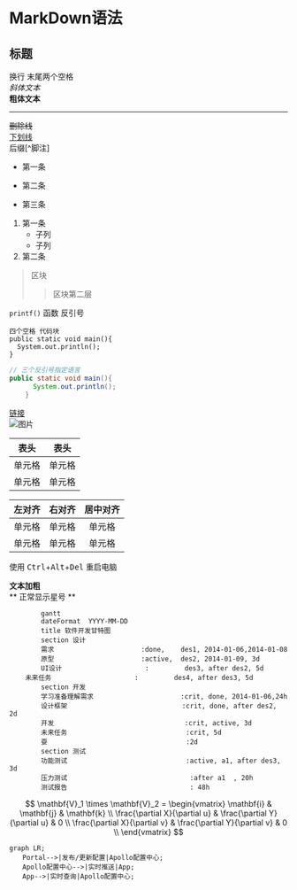 # MarkDown语法
## 标题
换行  末尾两个空格  
*斜体文本*  
**粗体文本**
<!-- *** 分割线 -->
***
~~删除线~~  
<u>下划线</u>  
后缀[^脚注]  
+ 第一条
- 第二条
* 第三条  
1. 第一条
    + 子列
    + 子列
2. 第二条  
> 区块  
>> 区块第二层  

`printf()` 函数 反引号 
    
    四个空格 代码块
    public static void main(){
      System.out.println();
    }

```java
// 三个反引号指定语言
public static void main(){
      System.out.println();
    }
```
[链接](https://www.baidu.com)   
![图片](https://www.baidu.com/img/dong_8f1d47bcb77d74a1e029d8cbb3b33854.gif)  

|  表头   | 表头  |
|  ----  | ----  |
| 单元格  | 单元格 |
| 单元格  | 单元格 |  

| 左对齐 | 右对齐 | 居中对齐 |
| :-----| ----: | :----: |
| 单元格 | 单元格 | 单元格 |
| 单元格 | 单元格 | 单元格 |

<!-- 不在 Markdown 涵盖范围之内的标签，都可以直接在文档里面用 HTML 撰写 -->
使用 <kbd>Ctrl</kbd>+<kbd>Alt</kbd>+<kbd>Del</kbd> 重启电脑

**文本加粗**  
\*\* 正常显示星号 \*\*  

```mermaid
        gantt
        dateFormat  YYYY-MM-DD
        title 软件开发甘特图
        section 设计
        需求                      :done,    des1, 2014-01-06,2014-01-08
        原型                      :active,  des2, 2014-01-09, 3d
        UI设计                     :         des3, after des2, 5d
    未来任务                     :         des4, after des3, 5d
        section 开发
        学习准备理解需求                      :crit, done, 2014-01-06,24h
        设计框架                             :crit, done, after des2, 2d
        开发                                 :crit, active, 3d
        未来任务                              :crit, 5d
        耍                                   :2d
        section 测试
        功能测试                              :active, a1, after des3, 3d
        压力测试                               :after a1  , 20h
        测试报告                               : 48h
```  

$$
\mathbf{V}_1 \times \mathbf{V}_2 =  \begin{vmatrix}
\mathbf{i} & \mathbf{j} & \mathbf{k} \\
\frac{\partial X}{\partial u} &  \frac{\partial Y}{\partial u} & 0 \\
\frac{\partial X}{\partial v} &  \frac{\partial Y}{\partial v} & 0 \\
\end{vmatrix}
$$

```mermaid
graph LR;
　　Portal-->|发布/更新配置|Apollo配置中心;
　　Apollo配置中心-->|实时推送|App;
　　App-->|实时查询|Apollo配置中心;
```